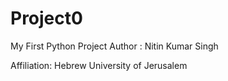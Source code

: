 # Project0
My First Python Project
Author : Nitin Kumar Singh

Affiliation: Hebrew University of Jerusalem
